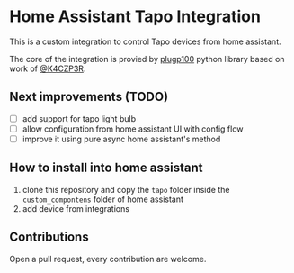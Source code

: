 # Home Assistant Tapo Integration
This is a custom integration to control Tapo devices from home assistant.

The core of the integration is provied by [plugp100](https://github.com/petretiandrea/plugp100) python library based on work of [@K4CZP3R](https://github.com/K4CZP3R/tapo-p100-python).

## Next improvements (TODO)
- [ ] add support for tapo light bulb
- [ ] allow configuration from home assistant UI with config flow
- [ ] improve it using pure async home assistant's method

## How to install into home assistant
1. clone this repository and copy the ```tapo``` folder inside the ```custom_compontens``` folder of home assistant
2. add device from integrations

## Contributions
Open a pull request, every contribution are welcome.